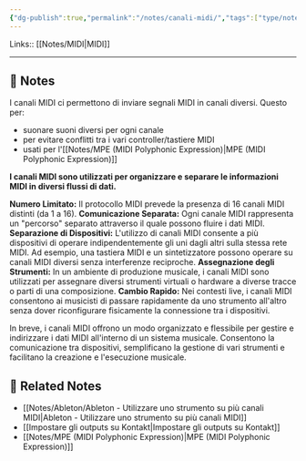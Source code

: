 ```yaml
---
{"dg-publish":true,"permalink":"/notes/canali-midi/","tags":["type/note"]}
---
```


Links:: [[Notes/MIDI\|MIDI]]

---

## 📝 Notes

I canali MIDI ci permettono di inviare segnali MIDI in canali diversi. Questo per:
- suonare suoni diversi per ogni canale
- per evitare conflitti tra i vari controller/tastiere MIDI
- usati per l'[[Notes/MPE (MIDI Polyphonic Expression)\|MPE (MIDI Polyphonic Expression)]]

**I canali MIDI sono utilizzati per organizzare e separare le informazioni MIDI in diversi flussi di dati.**

**Numero Limitato:** Il protocollo MIDI prevede la presenza di 16 canali MIDI distinti (da 1 a 16).
**Comunicazione Separata:** Ogni canale MIDI rappresenta un "percorso" separato attraverso il quale possono fluire i dati MIDI.
**Separazione di Dispositivi:** L'utilizzo di canali MIDI consente a più dispositivi di operare indipendentemente gli uni dagli altri sulla stessa rete MIDI. Ad esempio, una tastiera MIDI e un sintetizzatore possono operare su canali MIDI diversi senza interferenze reciproche.
**Assegnazione degli Strumenti:** In un ambiente di produzione musicale, i canali MIDI sono utilizzati per assegnare diversi strumenti virtuali o hardware a diverse tracce o parti di una composizione.
**Cambio Rapido:** Nei contesti live, i canali MIDI consentono ai musicisti di passare rapidamente da uno strumento all'altro senza dover riconfigurare fisicamente la connessione tra i dispositivi.

In breve, i canali MIDI offrono un modo organizzato e flessibile per gestire e indirizzare i dati MIDI all'interno di un sistema musicale. Consentono la comunicazione tra dispositivi, semplificano la gestione di vari strumenti e facilitano la creazione e l'esecuzione musicale.


## 🔗 Related Notes

- [[Notes/Ableton/Ableton - Utilizzare uno strumento su più canali MIDI\|Ableton - Utilizzare uno strumento su più canali MIDI]]
- [[Impostare gli outputs su Kontakt\|Impostare gli outputs su Kontakt]]
- [[Notes/MPE (MIDI Polyphonic Expression)\|MPE (MIDI Polyphonic Expression)]]